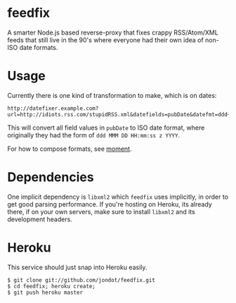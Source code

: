 # feedfix

A smarter Node.js based reverse-proxy that fixes crappy RSS/Atom/XML feeds that still live in the 90's where everyone had their own idea of non-ISO date formats.


# Usage

Currently there is one kind of transformation to make, which is on
dates:

    http://datefixer.example.com?url=http://idiots.rss.com/stupidRSS.xml&datefields=pubDate&datefmt=ddd+MMM+DD+HH:mm:ss+z+YYYY

This will convert all field values in `pubDate` to ISO date format,
where originally they had the form of `ddd MMM DD HH:mm:ss z YYYY`.

For how to compose formats, see [moment](http://momentjs.com).


# Dependencies
One implicit dependency is `libxml2` which `feedfix` uses implicitly, in
order to get good parsing performance. If you're hosting on Heroku, its
already there, if on your own servers, make sure to install `libxml2`
and its development headers.

 
# Heroku

This service should just snap into Heroku easily.

    $ git clone git://github.com/jondot/feedfix.git
    $ cd feedfix; heroku create;
    $ git push heroku master

